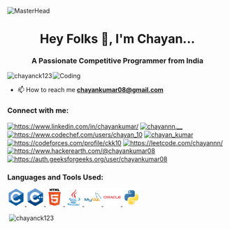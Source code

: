 ![MasterHead](https://i.ibb.co/HgPTtZn/dragon-ball-z-goku-power-wallpaper-1600x480-68.jpg)
<h1 align="center">Hey Folks 👋, I'm Chayan...</h1>
<h3 align="center">A Passionate Competitive Programmer from India</h3>
<img align="right" alt="Coding" width="400" src="https://media.tenor.com/pPKOYQpTO8AAAAAS/monkey-developer.gif">

<p align="left"> <img src="https://komarev.com/ghpvc/?username=chayanck123&label=Profile%20views&color=0e75b6&style=flat" alt="chayanck123" /> </p>

- 📫 How to reach me **chayankumar08@gmail.com**

<h3 align="left">Connect with me:</h3>
<p align="left">
 <a href="https://linkedin.com/in/https://www.linkedin.com/in/chayankumar/" target="blank"><img align="center" src="https://raw.githubusercontent.com/rahuldkjain/github-profile-readme-generator/master/src/images/icons/Social/linked-in-alt.svg" alt="https://www.linkedin.com/in/chayankumar/" height="30" width="40" /></a>
<a href="https://instagram.com/chayannn.__" target="blank"><img align="center" src="https://raw.githubusercontent.com/rahuldkjain/github-profile-readme-generator/master/src/images/icons/Social/instagram.svg" alt="chayannn.__" height="30" width="40" /></a>
<a href="https://www.codechef.com/users/https://www.codechef.com/users/chayan_10" target="blank"><img align="center" src="https://cdn.jsdelivr.net/npm/simple-icons@3.1.0/icons/codechef.svg" alt="https://www.codechef.com/users/chayan_10" height="30" width="40" /></a>
<a href="https://www.hackerrank.com/chayan_kumar" target="blank"><img align="center" src="https://raw.githubusercontent.com/rahuldkjain/github-profile-readme-generator/master/src/images/icons/Social/hackerrank.svg" alt="chayan_kumar" height="30" width="40" /></a>
<a href="https://codeforces.com/profile/https://codeforces.com/profile/ckk10" target="blank"><img align="center" src="https://raw.githubusercontent.com/rahuldkjain/github-profile-readme-generator/master/src/images/icons/Social/codeforces.svg" alt="https://codeforces.com/profile/ckk10" height="30" width="40" /></a>
<a href="https://www.leetcode.com/https://leetcode.com/chayannn/" target="blank"><img align="center" src="https://raw.githubusercontent.com/rahuldkjain/github-profile-readme-generator/master/src/images/icons/Social/leet-code.svg" alt="https://leetcode.com/chayannn/" height="30" width="40" /></a>
<a href="https://www.hackerearth.com/https://www.hackerearth.com/@chayankumar08" target="blank"><img align="center" src="https://raw.githubusercontent.com/rahuldkjain/github-profile-readme-generator/master/src/images/icons/Social/hackerearth.svg" alt="https://www.hackerearth.com/@chayankumar08" height="30" width="40" /></a>
<a href="https://auth.geeksforgeeks.org/user/https://auth.geeksforgeeks.org/user/chayankumar08" target="blank"><img align="center" src="https://raw.githubusercontent.com/rahuldkjain/github-profile-readme-generator/master/src/images/icons/Social/geeks-for-geeks.svg" alt="https://auth.geeksforgeeks.org/user/chayankumar08" height="30" width="40" /></a>
</p>

<h3 align="left">Languages and Tools Used:</h3>
<p align="left"> <a href="https://www.cprogramming.com/" target="_blank" rel="noreferrer"> <img src="https://raw.githubusercontent.com/devicons/devicon/master/icons/c/c-original.svg" alt="c" width="40" height="40"/> </a> <a href="https://www.w3schools.com/cpp/" target="_blank" rel="noreferrer"> <img src="https://raw.githubusercontent.com/devicons/devicon/master/icons/cplusplus/cplusplus-original.svg" alt="cplusplus" width="40" height="40"/> </a> <a href="https://www.w3.org/html/" target="_blank" rel="noreferrer"> <img src="https://raw.githubusercontent.com/devicons/devicon/master/icons/html5/html5-original-wordmark.svg" alt="html5" width="40" height="40"/> </a> <a href="https://www.java.com" target="_blank" rel="noreferrer"> <img src="https://raw.githubusercontent.com/devicons/devicon/master/icons/java/java-original.svg" alt="java" width="40" height="40"/> </a> <a href="https://www.mysql.com/" target="_blank" rel="noreferrer"> <img src="https://raw.githubusercontent.com/devicons/devicon/master/icons/mysql/mysql-original-wordmark.svg" alt="mysql" width="40" height="40"/> </a> <a href="https://www.oracle.com/" target="_blank" rel="noreferrer"> <img src="https://raw.githubusercontent.com/devicons/devicon/master/icons/oracle/oracle-original.svg" alt="oracle" width="40" height="40"/> </a> <a href="https://www.python.org" target="_blank" rel="noreferrer"> <img src="https://raw.githubusercontent.com/devicons/devicon/master/icons/python/python-original.svg" alt="python" width="40" height="40"/> </a> </p>



<p>&nbsp;<img align="center" src="https://github-readme-stats.vercel.app/api?username=chayanck123&show_icons=true&locale=en" alt="chayanck123" /></p>


